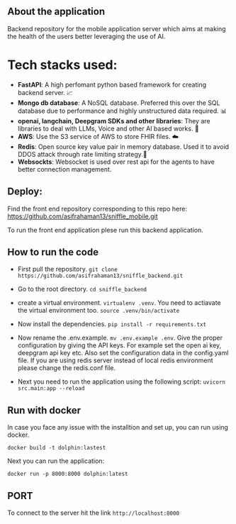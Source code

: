 ## About the application

Backend repository for the mobile application server which aims at making the health of the users better leveraging the use of AI.

# Tech stacks used:
- **FastAPI**: A high perfomant python based framework for creating backend server. 📈
- **Mongo db database**: A NoSQL database. Preferred this over the SQL database due to performance and highly unstructured data required. 📊
- **openai, langchain, Deepgram SDKs and other libraries**: They are libraries to deal with LLMs, Voice and other AI based works. 🤖
- **AWS**: Use the S3 service of AWS to store FHIR files. ☁️
- **Redis**: Open source key value pair in memory database. Used it to avoid DDOS attack through rate limiting strategy.📝
- **Websockts**: Websocket is used over rest api for the agents to have better connection management.


## Deploy:

Find the front end repository corresponding to this repo here: https://github.com/asifrahaman13/sniffle_mobile.git

To run the front end application plese run this backend application.

## How to run the code

- First pull the repository. `git clone https://github.com/asifrahaman13/sniffle_backend.git`

- Go to the root directory. `cd sniffle_backend`

- create a virtual environment. `virtualenv .venv`. You need to actiavate the virtual environment too. `source .venv/bin/activate`

- Now install the dependencies. `pip install -r requirements.txt`

- Now rename the .env.example. `mv .env.example .env`.  Give the proper configuration by giving the API keys. For example set the open ai key, deepgram api key etc. Also set the configuration data in the config.yaml file. If you are using redis server instead of local redis environment please change the redis.conf file.

- Next you need to run the application using the following script: `uvicorn src.main:app --reload`

## Run with docker

In case you face any issue with the installtion and set up, you can run using docker.

`docker build -t dolphin:lastest `

Next you can run the application:

`docker run -p 8000:8000 dolphin:latest`

## PORT

To connect to the server hit the link `http://localhost:8000`
